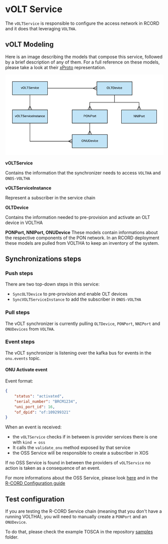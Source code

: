 # vOLT Service

The `vOLTService` is responsible to configure the access network in RCORD and it
does that leveraging `VOLTHA`.

## vOLT Modeling

Here is an image describing the models that compose this service,
followed by a brief description of any of them.
For a full reference on these models, please take a look at their
[xProto](https://github.com/opencord/olt-service/blob/master/xos/synchronizer/models/volt.xproto)
representation.

![ER Diagram](static/vOLTService_ER_diagram.png)

**vOLTService**

Contains the information that the synchronizer needs to access `VOLTHA` and
`ONOS-VOLTHA`

**vOLTServiceInstance**

Represent a subscriber in the service chain

**OLTDevice**

Contains the information needed to pre-provision and activate an OLT device in
VOLTHA

**PONPort, NNIPort, ONUDevice**
These models contain informations about the respective components of the PON
network. In an RCORD deployment these models are pulled from VOLTHA to keep an
inventory of the system.

## Synchronizations steps

### Push steps

There are two top-down steps in this service:

- `SyncOLTDevice` to pre-provision and enable OLT devices
- `SyncVOLTServiceInstance` to add the subscriber in `ONOS-VOLTHA`

### Pull steps

The vOLT synchronizer is currently pulling `OLTDevice`, `PONPort`, `NNIPort` and
`ONUDevices` from `VOLTHA`.

### Event steps

The vOLT synchronizer is listening over the kafka bus for events in the `onu.events`
topic.

#### ONU Activate event

Event format:

```json
{
    "status": "activated",
    "serial_number": "BRCM1234",
    "uni_port_id": 16,
    "of_dpid": "of:109299321"
}
```

When an event is received:

- the `vOLTService` checks if in between is provider services there is one with `kind = oss`
- It calls the `validate_onu` method exposed by that service
- the OSS Service will be responsible to create a subscriber in XOS
    
If no OSS Service is found in between the providers of `vOLTService`
no action is taken as a consequence of an event.

For more informations about the OSS Service, please look
[here](../hippie-oss/README.md) and in the [R-CORD Configuration guide](../profiles/rcord/configuration.md)

## Test configuration

If you are testing the R-CORD Service chain (meaning that you don't have a
running VOLTHA), you will need to manually create a `PONPort` and an `ONUDevice`.

To do that, please check the example TOSCA in the repository
[samples](https://github.com/opencord/olt-service/tree/master/samples) folder.